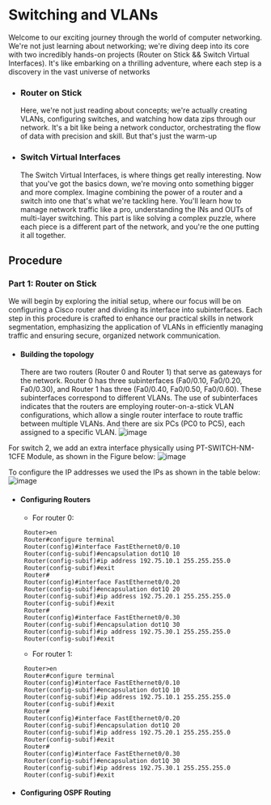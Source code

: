 # Switching and VLANs
Welcome to our exciting journey through the world of computer networking. We're not just learning about networking; we're diving deep into its core with two incredibly hands-on projects (Router on Stick && Switch Virtual Interfaces). It's like embarking on a thrilling adventure, where each step is a discovery in the vast universe of networks

- ### Router on Stick
  Here, we're not just reading about concepts; we're actually creating VLANs, configuring switches, and watching how data zips through our network. It's a bit like being a network conductor, orchestrating the flow of data with precision and skill. But that's just the warm-up

- ### Switch Virtual Interfaces
  The Switch Virtual Interfaces, is where things get really interesting. Now that you've got the basics down, we're moving onto something bigger and more complex. Imagine combining the power of a router and a switch into one that's what we're tackling here. You'll learn how to manage network traffic like a pro, understanding the INs and OUTs of multi-layer switching. This part is like solving a complex puzzle, where each piece is a different part of the network, and you're the one putting it all together.

## Procedure
### Part 1: Router on Stick 
  We will begin by exploring the
  initial setup, where our focus will be on configuring a Cisco router and dividing its interface into subinterfaces. Each step in this procedure is crafted to enhance our practical skills in network segmentation,    emphasizing the application of VLANs in efficiently managing traffic and ensuring secure, organized network communication.

- #### Building the topology
  There are two routers (Router 0 and Router 1) that serve as gateways for the network. Router 0 has three subinterfaces (Fa0/0.10, Fa0/0.20, Fa0/0.30), and Router 1 has three (Fa0/0.40, Fa0/0.50, Fa0/0.60). These subinterfaces correspond to different VLANs. The use of subinterfaces indicates that the routers are employing router-on-a-stick VLAN configurations, which allow a single router interface to route traffic between multiple VLANs. And there are six PCs (PC0 to PC5), each assigned to a specific VLAN.
![image](https://github.com/HussainRadwan/Switching-and-VLANs/assets/161932786/3b79f9a1-bcf8-4cd3-af9e-3770b5ed0270)

 For switch 2, we add an extra interface physically using PT-SWITCH-NM-1CFE Module, as shown in the Figure below:
![image](https://github.com/HussainRadwan/Switching-and-VLANs/assets/161932786/f611295b-bf87-48ab-9e3b-42efa9c1ea4a)

To configure the IP addresses we used the IPs as shown in the table below:
![image](https://github.com/HussainRadwan/Switching-and-VLANs/assets/161932786/40fe8b78-9294-4c88-8da1-a7fd200d059f)

- #### Configuring Routers
  - For router 0:
   ```
    Router>en
    Router#configure terminal
    Router(config)#interface FastEthernet0/0.10
    Router(config-subif)#encapsulation dot1Q 10
    Router(config-subif)#ip address 192.75.10.1 255.255.255.0
    Router(config-subif)#exit
    Router#
    Router(config)#interface FastEthernet0/0.20
    Router(config-subif)#encapsulation dot1Q 20
    Router(config-subif)#ip address 192.75.20.1 255.255.255.0
    Router(config-subif)#exit
    Router#
    Router(config)#interface FastEthernet0/0.30
    Router(config-subif)#encapsulation dot1Q 30
    Router(config-subif)#ip address 192.75.30.1 255.255.255.0
    Router(config-subif)#exit
   ```
  - For router 1:
   ```
    Router>en
    Router#configure terminal
    Router(config)#interface FastEthernet0/0.10
    Router(config-subif)#encapsulation dot1Q 10
    Router(config-subif)#ip address 192.75.10.1 255.255.255.0
    Router(config-subif)#exit
    Router#
    Router(config)#interface FastEthernet0/0.20
    Router(config-subif)#encapsulation dot1Q 20
    Router(config-subif)#ip address 192.75.20.1 255.255.255.0
    Router(config-subif)#exit
    Router#
    Router(config)#interface FastEthernet0/0.30
    Router(config-subif)#encapsulation dot1Q 30
    Router(config-subif)#ip address 192.75.30.1 255.255.255.0
    Router(config-subif)#exit
   ```
- #### Configuring OSPF Routing
